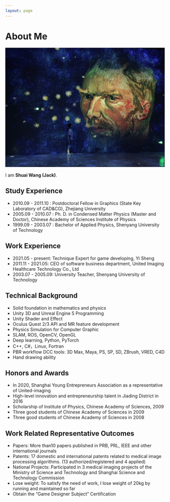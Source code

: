```yaml
---
layout: page
---
```


# About Me

<div>
<img src="/images/wangshuai.jpg">
</div>

I am **Shuai Wang (Jack)**. 

## Study Experience

- 2010.09 - 2011.10 : Postdoctoral Fellow in Graphics (State Key Laboratory of CAD&CG), Zhejiang University
- 2005.09 - 2010.07 : Ph. D. in Condensed Matter Physics (Master and Doctor), Chinese Academy of Sciences Institute of Physics
- 1999.09 - 2003.07 : Bachelor of Applied Physics, Shenyang University of Technology

## Work Experience

- 2021.05 - present: Technique Expert for game developing, Yi Sheng
- 2011.11 - 2021.05: CEO of software business department, United Imaging Healthcare Technology Co., Ltd
- 2003.07 - 2005.09: University Teacher, Shenyang University of Technology

## Technical Background

+ Solid foundation in mathematics and physics
+ Unity 3D and Unreal Engine 5 Programming 
+ Unity Shader and Effect 
+ Oculus Quest 2/3 API and MR feature development
+ Physics Simulation for Computer Graphic
+ SLAM, ROS, OpenCV, OpenGL
+ Deep learning, Python, PyTorch
+ C++, C#，Linux, Fortran
+ PBR workflow DCC tools: 3D Max, Maya, PS, SP, SD, ZBrush, VRED, C4D
+ Hand drawing ability 

## Honors and Awards

- In 2020, Shanghai Young Entrepreneurs Association as a representative of United-imaging
- High-level innovation and entrepreneurship talent in Jiading District in 2016
- Scholarship of Institute of Physics, Chinese Academy of Sciences, 2009
- Three good students of Chinese Academy of Sciences in 2009
- Three good students of Chinese Academy of Sciences in 2008

## Work Related Representative Outcomes

- Papers: More than10 papers published in PRB, PRL, IEEE and other international journals
- Patents: 17 domestic and international patents related to medical image processing algorithms. (13 authorized/registered and 4 applied)
- National Projects: Participated in 3 medical imaging projects of the Ministry of Science and Technology and Shanghai Science and Technology Commission
- Lose weight: To satisfy the need of work, I lose weight of 20kg by running and maintained so far
- Obtain the “Game Designer Subject” Certification